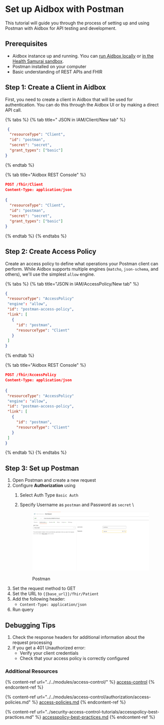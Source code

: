 # Set up Aidbox with Postman

This tutorial will guide you through the process of setting up and using Postman with Aidbox for API testing and development.

## Prerequisites

* Aidbox instance up and running. Yiou can [run Aidbox locally](../../getting-started/run-aidbox-locally.md) or [in the Health Samurai sandbox](../../getting-started/run-aidbox-in-sandbox.md).
* Postman installed on your computer
* Basic understanding of REST APIs and FHIR

## Step 1: Create a Client in Aidbox

First, you need to create a client in Aidbox that will be used for authentication. You can do this through the Aidbox UI or by making a direct API call.

{% tabs %}
{% tab title=" JSON in IAM/Client/New tab" %}
```json
 {
  "resourceType": "Client",
  "id": "postman",
  "secret": "secret",
  "grant_types": ["basic"]
}
```
{% endtab %}

{% tab title="Aidbox REST Console" %}
```json
POST /fhir/Client
Content-Type: application/json

{
  "resourceType": "Client",
  "id": "postman",
  "secret": "secret",
  "grant_types": ["basic"]
}
```
{% endtab %}
{% endtabs %}

## Step 2: Create Access Policy

Create an access policy to define what operations your Postman client can perform. While Aidbox supports multiple engines (`matcho`, `json-schema`, and others), we'll use the simplest `allow` engine.&#x20;

{% tabs %}
{% tab title="JSON in IAM/AccessPolicy/New tab" %}
```json
{
 "resourceType": "AccessPolicy" 
 "engine": "allow",
 "id": "postman-access-policy",
 "link": [
   {
     "id": "postman",
     "resourceType": "Client"
   }
 ]
}
```
{% endtab %}

{% tab title="Aidbox REST Console" %}
```json
POST /fhir/AccessPolicy
Content-Type: application/json

{
 "resourceType": "AccessPolicy" 
 "engine": "allow",
 "id": "postman-access-policy",
 "link": [
   {
     "id": "postman",
     "resourceType": "Client"
   }
 ]
}
```
{% endtab %}
{% endtabs %}

## Step 3: Set up Postman&#x20;

1. Open Postman and create a new request
2. Configure **Authorization** using&#x20;
   1. Select Auth Type `Basic Auth`
   2.  Specify Username as `postman` and Password as `secret` \


       <figure><img src="../../.gitbook/assets/image.png" alt=""><figcaption><p>Postman</p></figcaption></figure>
3. Set the request method to GET
4. Set the URL to `{{base_url}}/fhir/Patient`
5. Add the following header:
   * `Content-Type: application/json`
6. &#x20;Run query

## Debugging Tips

1. Check the response headers for additional information about the request processing
2. If you get a 401 Unauthorized error:
   * Verify your client credentials
   * Check that your access policy is correctly configured

### Additional Resources

{% content-ref url="../../modules/access-control/" %}
[access-control](../../modules/access-control/)
{% endcontent-ref %}

{% content-ref url="../../modules/access-control/authorization/access-policies.md" %}
[access-policies.md](../../modules/access-control/authorization/access-policies.md)
{% endcontent-ref %}

{% content-ref url="../security-access-control-tutorials/accesspolicy-best-practices.md" %}
[accesspolicy-best-practices.md](../security-access-control-tutorials/accesspolicy-best-practices.md)
{% endcontent-ref %}
